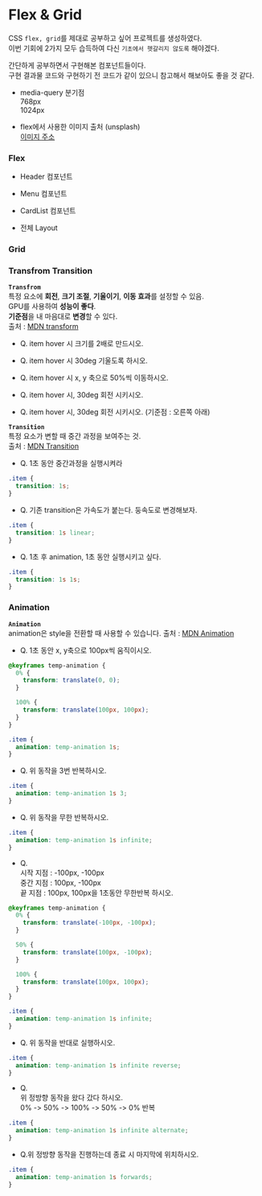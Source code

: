 # Flex & Grid

CSS `flex, grid`를 제대로 공부하고 싶어 프로젝트를 생성하였다.  
이번 기회에 2가지 모두 습득하여 다신 `기초에서 헷갈리지 않도록` 해야겠다.

간단하게 공부하면서 구현해본 컴포넌트들이다.  
구현 결과물 코드와 구현하기 전 코드가 같이 있으니 참고해서 해보아도 좋을 것 같다.

- media-query 분기점  
  768px  
  1024px

- flex에서 사용한 이미지 출처 (unsplash)  
  [이미지 주소](https://images.unsplash.com/photo-1497215728101-856f4ea42174?ixlib=rb-1.2.1&ixid=MnwxMjA3fDF8MHxlZGl0b3JpYWwtZmVlZHwxfHx8ZW58MHx8fHw%3D&auto=format&fit=crop&w=800&q=60)

### Flex

- Header 컴포넌트

- Menu 컴포넌트

- CardList 컴포넌트

- 전체 Layout

### Grid

### Transfrom Transition

**`Transfrom`**  
특정 요소에 **회전**, **크기 조절**, **기울이기**, **이동 효과**를 설정할 수 있음.  
GPU를 사용하여 **성능이 좋다**.  
**기준점**을 내 마음대로 **변경**할 수 있다.  
출처 : [MDN transform](https://developer.mozilla.org/ko/docs/Web/CSS/transform)

- Q. item hover 시 크기를 2배로 만드시오.

- Q. item hover 시 30deg 기울도록 하시오.

- Q. item hover 시 x, y 축으로 50%씩 이동하시오.

- Q. item hover 시, 30deg 회전 시키시오.

- Q. item hover 시, 30deg 회전 시키시오. (기준점 : 오른쪽 아래)

**`Transition`**  
특정 요소가 변할 때 중간 과정을 보여주는 것.  
출처 : [MDN Transition](https://developer.mozilla.org/ko/docs/Web/CSS/transition)

- Q. 1초 동안 중간과정을 실행시켜라

```css
.item {
  transition: 1s;
}
```

- Q. 기존 transition은 가속도가 붙는다. 둥속도로 변경해보자.

```css
.item {
  transition: 1s linear;
}
```

- Q. 1초 후 animation, 1초 동안 실행시키고 싶다.

```css
.item {
  transition: 1s 1s;
}
```

### Animation

**`Animation`**  
animation은 style을 전환할 때 사용할 수 있습니다.
출처 : [MDN Animation](https://developer.mozilla.org/ko/docs/Web/CSS/animation)

- Q. 1초 동안 x, y축으로 100px씩 움직이시오.

```css
@keyframes temp-animation {
  0% {
    transform: translate(0, 0);
  }

  100% {
    transform: translate(100px, 100px);
  }
}

.item {
  animation: temp-animation 1s;
}
```

- Q. 위 동작을 3번 반복하시오.

```css
.item {
  animation: temp-animation 1s 3;
}
```

- Q. 위 동작을 무한 반복하시오.

```css
.item {
  animation: temp-animation 1s infinite;
}
```

- Q.  
  시작 지점 : -100px, -100px  
  중간 지점 : 100px, -100px  
  끝 지점 : 100px, 100px을 1초동안 무한반복 하시오.

```css
@keyframes temp-animation {
  0% {
    transform: translate(-100px, -100px);
  }

  50% {
    transform: translate(100px, -100px);
  }

  100% {
    transform: translate(100px, 100px);
  }
}

.item {
  animation: temp-animation 1s infinite;
}
```

- Q. 위 동작을 반대로 실행하시오.

```css
.item {
  animation: temp-animation 1s infinite reverse;
}
```

- Q.  
   위 정방향 동작을 왔다 갔다 하시오.  
   0% -> 50% -> 100% -> 50% -> 0% 반복

```css
.item {
  animation: temp-animation 1s infinite alternate;
}
```

- Q.위 정방향 동작을 진행하는데 종료 시 마지막에 위치하시오.

```css
.item {
  animation: temp-animation 1s forwards;
}
```
